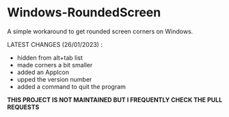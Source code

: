 # Windows-RoundedScreen
A simple workaround to get rounded screen corners on Windows.

LATEST CHANGES (26/01/2023) :
- hidden from alt+tab list
- made corners a bit smaller
- added an AppIcon
- upped the version number
- added a command to quit the program

**THIS PROJECT IS NOT MAINTAINED BUT I FREQUENTLY CHECK THE PULL REQUESTS**
